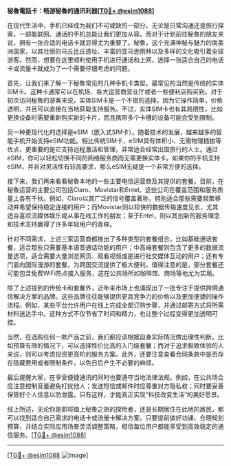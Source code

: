 **秘魯電話卡：畅游秘魯的通讯利器[[TG💪+ @esim1088](https://t.me/s/esim1088)]**

在现代生活中，手机已经成为我们不可或缺的一部分。无论是日常沟通还是旅行探索，一部能联网、通话的手机总能让我们更加从容。而对于计划前往秘魯的朋友来说，拥有一张合适的电话卡就显得尤为重要了。秘魯，这个充满神秘与魅力的南美洲国家，以其壮丽的马丘比丘遗址、丰富的亚马逊雨林以及多样的文化吸引着全球游客。然而，想要在这里顺利使用手机进行通话和上网，选择一张适合自己的电话卡或流量卡就成为了一个需要仔细考虑的问题。

首先，让我们来了解一下秘魯常见的几种手机卡类型。最常见的当然是传统的实体SIM卡。这种卡通常可以在机场、各大运营商营业厅或者一些便利店购买到。对于初次访问秘魯的游客来说，实体SIM卡是一个不错的选择，因为它操作简单，价格透明，并且可以直接在当地获取支持服务。不过，实体SIM卡也有其局限性，比如更换设备时需要重新购买新的卡片，而且携带多个卡槽的设备可能会受到限制。

另一种更现代化的选择是eSIM（嵌入式SIM卡）。随着技术的发展，越来越多的智能手机开始支持eSIM功能。相比传统SIM卡，eSIM具有体积小、无需物理插拔等优点，更重要的是它支持远程激活和管理，非常适合经常出国旅行的人士。通过eSIM，你可以轻松切换不同的网络服务商而无需更换实体卡。如果你的手机支持eSIM，并且对灵活性有较高要求，那么eSIM无疑是一个非常方便的选择。

接下来，我们再来看看秘魯本地的一些主要电信运营商及其提供的套餐。目前，在秘魯运营的主要公司包括Claro、Movistar和Entel。这些公司在覆盖范围和服务质量上各有千秋。例如，Claro以其广泛的信号覆盖著称，特别适合那些需要频繁移动并希望保持稳定连接的用户；而Movistar则以较快的数据传输速度见长，尤其适合喜欢流媒体娱乐或从事在线工作的朋友；至于Entel，则以其创新的服务理念和技术支持赢得了许多年轻用户的青睐。

针对不同需求，上述三家运营商都推出了多种类型的套餐组合。比如基础通话套餐，适合那些只需要基本语音通话功能的用户；中高端套餐则包含了更多的数据流量选项，适合需要大量浏览网页、观看视频或是进行社交媒体互动的用户；还有专门面向国际漫游的套餐，为跨国交流提供了极大便利。值得注意的是，部分套餐还可能包含免费WiFi热点接入服务，这在公共场所如咖啡馆、商场等地尤为实用。

除了上述提到的传统卡和套餐外，近年来市场上也涌现出了一批专注于提供跨境通信解决方案的品牌。这些品牌往往能够提供更具竞争力的价格以及更加便捷的操作流程。例如，某些平台允许用户在线上完成全部订购步骤，并通过邮寄方式将所需材料送达手中。这种方式不仅节省了时间和精力，也让整个过程变得更加透明可控。

当然，在选购任何一款产品之前，我们都应该根据自身实际情况做出理性判断。比如预算有限的情况下，可以选择性价比高的入门级套餐；而对于追求极致体验的人来说，则可以考虑投资更高阶的服务方案。此外，还要注意查看合同条款中是否存在隐藏费用或者限制条件，以免日后产生不必要的麻烦。

最后提醒大家，在享受便捷通讯的同时也要遵守当地法律法规。例如，在公共场合应注意控制音量避免打扰他人；发送短信或邮件时应尊重对方隐私权；同时要妥善保管好个人信息以防泄露。只有这样，才能真正实现“科技改变生活”的美好愿景。

综上所述，无论你是即将踏上秘魯之旅的探险者，还是长期居住在此地的居民，都可以找到适合自己需求的电话卡或流量卡解决方案。只要提前做好功课、合理规划预算，并结合实际应用场景灵活调整策略，相信每位用户都能享受到高效稳定的通信服务。[[TG💪+ @esim1088](https://t.me/s/esim1088)]

---

[[TG💪+ @esim1088](https://t.me/s/esim1088) ![Image](https://i.postimg.cc/4NQfJmqS/Snipaste-2025-05-13-00-14-12.png)]